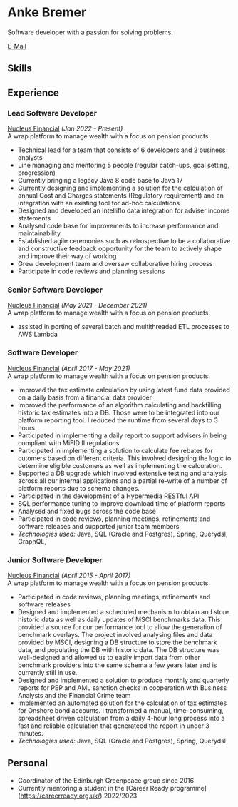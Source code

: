 # Anke Bremer
Software developer with a passion for solving problems.

[E-Mail ](mailto:bremeran@googlemail.com)

## Skills

## Experience

### Lead Software Developer
[Nucleus Financial](https://www.nucleusfinancial.com/) _(Jan 2022 - Present)_ <br>
A wrap platform to manage wealth with a focus on pension products.

* Technical lead for a team that consists of 6 developers and 2 business analysts
* Line managing and mentoring 5 people (regular catch-ups, goal setting, progression)
* Currently bringing a legacy Java 8 code base to Java 17
* Currently designing and implementing a solution for the calculation of annual Cost and Charges statements (Regulatory requirement) and an integration with an existing tool for ad-hoc calculations
* Designed and developed an Intelliflo data integration for adviser income statements
* Analysed code base for improvements to increase performance and maintainability
* Established agile ceremonies such as retrospective to be a collaborative and constructive feedback opportunity for the team to actively shape and improve their way of working
* Grew development team and oversaw collaborative hiring process
* Participate in code reviews and planning sessions


### Senior Software Developer
[Nucleus Financial](https://www.nucleusfinancial.com/) _(May 2021 - December 2021)_ <br>
A wrap platform to manage wealth with a focus on pension products.

* assisted in porting of several batch and multithreaded ETL processes to AWS Lambda


### Software Developer
[Nucleus Financial](https://www.nucleusfinancial.com/) _(April 2017 - May 2021)_ <br>
A wrap platform to manage wealth with a focus on pension products.

* Improved the tax estimate calculation by using latest fund data provided on a daily basis from a financial data provider
* Improved the performance of an algorithm calculating and backfilling historic tax estimates into a DB. Those were to be integrated into our platform reporting tool. I reduced the runtime from several days to 3 hours 
* Participated in implementing a daily report to support advisers in being compliant with MiFID II regulations
* Participated in implementing a solution to calculate fee rebates for cutomers based on different criteria. This involved designing the logic to determine eligible customers as well as implementing the calculation.
* Supported a DB upgrade which involved extensive testing and analysis across all our internal applications and a partial re-write of a number of platform reports due to schema changes.
* Participated in the development of a Hypermedia RESTful API
* SQL performance tuning to improve download time of platform reports
* Analysed and fixed bugs across the code base
* Participated in code reviews, planning meetings, refinements and software releases and supported junior team members
* _Technologies used:_ Java, SQL (Oracle and Postgres), Spring, Querydsl, GraphQL, 


### Junior Software Developer
[Nucleus Financial](https://www.nucleusfinancial.com/) _(April 2015 - April 2017)_ <br>
A wrap platform to manage wealth with a focus on pension products.

* Participated in code reviews, planning meetings, refinements and software releases
* Designed and implemented a scheduled mechanism to obtain and store historic data as well as daily updates of MSCI benchmarks data. This provided a source for our performance tool to allow the generation of benchmark overlays. The project involved analysing files and data provided by MSCI, designing a DB structure to store the benchmark data, and populating the DB with historic data. The DB structure was well-designed and allowed us to easily import data from other benchmark providers into the same schema a few years later and is currently still in use.
* Designed and implemented a solution to produce monthly and quarterly reports for PEP and AML sanction checks in cooperation with Business Analysts and the Financial Crime team
* Implemented an automated solution for the calculation of tax estimates for Onshore bond accounts. I transformed a manual, time-consuming, spreadsheet driven calculation from a daily 4-hour long process into a fast and reliable calculation that generateed the report in under 3 minutes.
* _Technologies used:_ Java, SQL (Oracle and Postgres), Spring, Querydsl


## Personal
* Coordinator of the Edinburgh Greenpeace group since 2016
* Currently mentoring a student in the [Career Ready programme] (https://careerready.org.uk/) 2022/2023


<!-- ### Footer

Last updated: July 2023 -->


